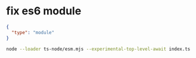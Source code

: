 # fix es6 module

```json
{
  "type": "module"
}
```

```sh
node --loader ts-node/esm.mjs --experimental-top-level-await index.ts
```
